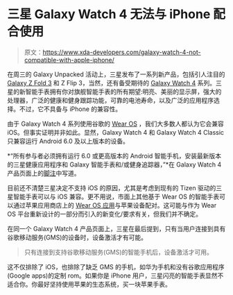 # 三星 Galaxy Watch 4 无法与 iPhone 配合使用

> 原文：<https://www.xda-developers.com/galaxy-watch-4-not-compatible-with-apple-iphone/>

在周三的 Galaxy Unpacked 活动上，三星发布了一系列新产品，包括引人注目的 [Galaxy Z Fold 3](https://www.xda-developers.com/samsung-galaxy-z-fold-3/) 和 Z Flip 3，当然，还有备受期待的 [Galaxy Watch 4](https://www.xda-developers.com/samsung-galaxy-watch-4/) 系列。三星的新智能手表拥有你对旗舰智能手表的所有期望:明亮、美丽的显示屏，强大的处理器，广泛的健康和健身跟踪功能，可靠的电池寿命，以及广泛的应用程序选择。不过，它不具备与 iPhone 的兼容性。

由于 Galaxy Watch 4 系列使用谷歌的 [Wear OS](https://www.xda-developers.com/samsung-and-google-just-are-rebuilding-wear-os-to-challenge-the-apple-watch/) ，我们大多数人都认为它会兼容 iOS。但事实证明并非如此。显然，Galaxy Watch 4 和 Galaxy Watch 4 Classic 只兼容运行 Android 6.0 及以上版本的设备。

*“所有参与者必须拥有运行 6.0 或更高版本的 Android 智能手机，安装最新版本的三星健康应用程序和 Galaxy 智能手表和/或健身追踪器，”*在 Galaxy Watch 4 产品页面上的[脚注](https://shop-links.co/1748886651574429410?u1=0f4348e8-0a24-4ee8-a443-00d3fea846d4)中写道。

目前还不清楚三星决定不支持 iOS 的原因，尤其是考虑到现有的 Tizen 驱动的三星智能手表可以与 iOS 兼容。更不用说，市面上其他基于 Wear OS 的智能手表可以通过苹果应用商店上的 [Wear OS 应用](https://apps.apple.com/us/app/wear-os-by-google-smartwatch/id986496028)与苹果设备配对。这可能与作为 Wear OS 平台重新设计的一部分而引入的新变化/要求有关，但我们并不确定。

在同一个 Galaxy Watch 4 产品页面上，三星在最后提到，只有当用户连接到具有谷歌移动服务(GMS)的设备时，设备激活才有可能。

> 只有连接到支持谷歌移动服务(GMS)的智能手机后，设备激活才可用。

这不仅排除了 iOS，也排除了缺乏 GMS 的手机，如华为手机和没有谷歌应用程序(Google apps)的定制 rom。如果你是 iPhone 用户，三星闪亮的智能手表显然不适合你。你最好坚持使用苹果的生态系统，买一块苹果手表。